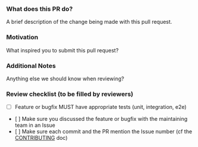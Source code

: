 ### What does this PR do?

A brief description of the change being made with this pull request.

### Motivation

What inspired you to submit this pull request?

### Additional Notes

Anything else we should know when reviewing?

### Review checklist (to be filled by reviewers)

- [ ] Feature or bugfix MUST have appropriate tests (unit, integration, e2e)
- [ ] Make sure you discussed the feature or bugfix with the maintaining team in an Issue
- [ ] Make sure each commit and the PR mention the Issue number (cf the [CONTRIBUTING](CONTRIBUTING.md) doc)

